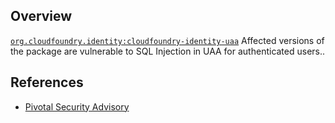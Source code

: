 ## Overview
[`org.cloudfoundry.identity:cloudfoundry-identity-uaa`](http://search.maven.org/#search%7Cga%7C1%7Ca%3A%22cloudfoundry-identity-uaa%22)
Affected versions of the package are vulnerable to SQL Injection in UAA for authenticated users..

## References
- [Pivotal Security Advisory](http://pivotal.io/security/cve-2016-4468)
